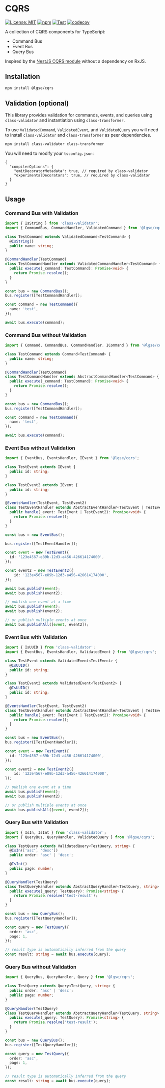 # CQRS

[![License: MIT](https://img.shields.io/badge/License-MIT-blue.svg)](https://github.com/lgse/cqrs/blob/main/LICENSE)
[![npm](https://img.shields.io/npm/v/@lgse/cqrs.svg)](https://www.npmjs.com/package/@lgse/cqrs)
[![Test](https://github.com/lgse/cqrs/actions/workflows/test.yaml/badge.svg)](https://github.com/lgse/cqrs/actions/workflows/test.yaml)
[![codecov](https://codecov.io/gh/lgse/cqrs/branch/main/graph/badge.svg)](https://codecov.io/gh/lgse/cqrs)

A collection of CQRS components for TypeScript:

- Command Bus
- Event Bus
- Query Bus

Inspired by the [NestJS CQRS module](https://github.com/nestjs/cqrs) without a dependency on RxJS.

## Installation

```bash
npm install @lgse/cqrs
```

## Validation (optional)
This library provides validation for commands, events, and queries using `class-validator` and instantiation using `class-transformer`.

To use `ValidatedCommand`, `ValidatedEvent`, and `ValidatedQuery` you will need to install `class-validator` and `class-transformer` as peer dependencies.
```bash
npm install class-validator class-transformer
```

You will need to modify your `tsconfig.json`:

```json5
{
  "compilerOptions": {
    "emitDecoratorMetadata": true, // required by class-validator
    "experimentalDecorators": true, // required by class-validator
  }
}
```

## Usage

### Command Bus with Validation

```ts
import { IsString } from 'class-validator';
import { CommandBus, CommandHandler, ValidatedCommand } from '@lgse/cqrs';

class TestCommand extends ValidatedCommand<TestCommand> {
  @IsString()
  public name: string;
}

@CommandHandler(TestCommand)
class TestCommandHandler extends ValidatedCommandHandler<TestCommand> {
  public execute(_command: TestCommand): Promise<void> {
    return Promise.resolve();
  }
}

const bus = new CommandBus();
bus.register([TestCommandHandler]);

const command = new TestCommand({
  name: 'test',
});

await bus.execute(command);
```

### Command Bus without Validation

```ts
import { Command, CommandBus, CommandHandler, ICommand } from '@lgse/cqrs';

class TestCommand extends Command<TestCommand> {
  public name: string;
}

@CommandHandler(TestCommand)
class TestCommandHandler extends AbstractCommandHandler<TestCommand> {
  public execute(_command: TestCommand): Promise<void> {
    return Promise.resolve();
  }
}

const bus = new CommandBus();
bus.register([TestCommandHandler]);

const command = new TestCommand({
  name: 'test',
});

await bus.execute(command);
```

### Event Bus without Validation

```ts
import { EventBus, EventsHandler, IEvent } from '@lgse/cqrs';

class TestEvent extends IEvent {
  public id: string;
}

class TestEvent2 extends IEvent {
  public id: string;
}

@EventsHandler(TestEvent, TestEvent2)
class TestEventHandler extends AbstractEventHandler<TestEvent | TestEvent2> {
  public handle(_event: TestEvent | TestEvent2): Promise<void> {
    return Promise.resolve();
  }
}

const bus = new EventBus();

bus.register([TestEventHandler]);

const event = new TestEvent({
  id: '123e4567-e89b-12d3-a456-426614174000',
});

const event2 = new TestEvent2({
    id: '123e4567-e89b-12d3-a456-426614174000',
});

await bus.publish(event);
await bus.publish(event2);

// publish one event at a time
await bus.publish(event);
await bus.publish(event2);

// or publish multiple events at once
await bus.publishAll([event, event2]);
```

### Event Bus with Validation

```ts
import { IsUUID } from 'class-validator';
import { EventBus, EventsHandler, ValidatedEvent } from '@lgse/cqrs';

class TestEvent extends ValidatedEvent<TestEvent> {
  @IsUUID()
  public id: string;
}

class TestEvent2 extends ValidatedEvent<TestEvent2> {
  @IsUUID()
  public id: string;
}

@EventsHandler(TestEvent, TestEvent2)
class TestEventHandler extends AbstractEventHandler<TestEvent | TestEvent2> {
  public handle(_event: TestEvent | TestEvent2): Promise<void> {
    return Promise.resolve();
  }
}

const bus = new EventBus();
bus.register([TestEventHandler]);

const event = new TestEvent({
  id: '123e4567-e89b-12d3-a456-426614174000',
});

const event2 = new TestEvent2({
    id: '123e4567-e89b-12d3-a456-426614174000',
});

// publish one event at a time
await bus.publish(event);
await bus.publish(event2);

// or publish multiple events at once
await bus.publishAll([event, event2]);
```

### Query Bus with Validation

```ts
import { IsIn, IsInt } from 'class-validator';
import { QueryBus, QueryHandler, ValidatedQuery } from '@lgse/cqrs';

class TestQuery extends ValidatedQuery<TestQuery, string> {
  @IsIn(['asc', 'desc'])
  public order: 'asc' | 'desc';

  @IsInt()
  public page: number;
}

@QueryHandler(TestQuery)
class TestQueryHandler extends AbstractQueryHandler<TestQuery, string> {
  public execute(_query: TestQuery): Promise<string> {
    return Promise.resolve('test-result');
  }
}

const bus = new QueryBus();
bus.register([TestQueryHandler]);

const query = new TestQuery({
  order: 'asc',
  page: 1,
});

// result type is automatically inferred from the query
const result: string = await bus.execute(query);
```

### Query Bus without Validation

```ts
import { QueryBus, QueryHandler, Query } from '@lgse/cqrs';

class TestQuery extends Query<TestQuery, string> {
  public order: 'asc' | 'desc';
  public page: number;
}

@QueryHandler(TestQuery)
class TestQueryHandler extends AbstractQueryHandler<TestQuery, string> {
  public execute(_query: TestQuery): Promise<string> {
    return Promise.resolve('test-result');
  }
}

const bus = new QueryBus();
bus.register([TestQueryHandler]);

const query = new TestQuery({
  order: 'asc',
  page: 1,
});

// result type is automatically inferred from the query
const result: string = await bus.execute(query);
```

